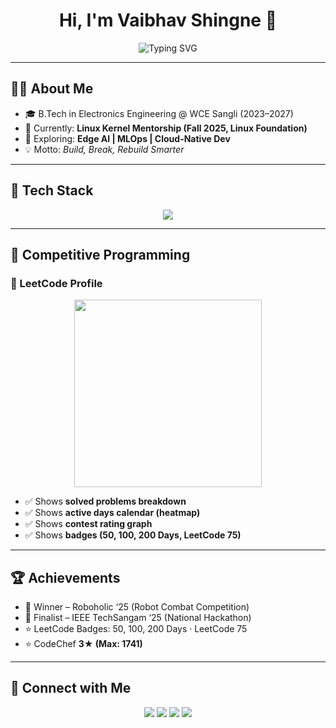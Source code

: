 <h1 align="center">
  Hi, I'm Vaibhav Shingne 👋  
</h1>

<p align="center">
  <img src="https://readme-typing-svg.demolab.com?font=Fira+Code&pause=1000&color=36BCF7&width=500&lines=AI+%7C+ML+Engineer;Embedded+Systems+Developer;Linux+Kernel+Explorer;Competitive+Programmer;Always+Learning+New+Tech" alt="Typing SVG" />
</p>

---

## 🧑‍💻 About Me  
- 🎓 B.Tech in Electronics Engineering @ WCE Sangli (2023–2027)  
- 🔭 Currently: **Linux Kernel Mentorship (Fall 2025, Linux Foundation)**  
- 🌱 Exploring: **Edge AI | MLOps | Cloud-Native Dev**  
- 💡 Motto: *Build, Break, Rebuild Smarter*  

---

## 🚀 Tech Stack  

<p align="center">
  <img src="https://skillicons.dev/icons?i=cpp,py,js,kotlin,react,flask,docker,kubernetes,gcp,firebase,git,github,linux&perline=6" />
</p>

---

## 🎯 Competitive Programming  

### 🔹 LeetCode Profile  
<p align="center">
  <img src="https://leetcard.jacoblin.cool/VSPRIME?theme=dark&font=baloo&ext=heatmap,contest" height="300"/>
</p>

- ✅ Shows **solved problems breakdown**  
- ✅ Shows **active days calendar (heatmap)**  
- ✅ Shows **contest rating graph**  
- ✅ Shows **badges (50, 100, 200 Days, LeetCode 75)**  

---

## 🏆 Achievements  

- 🥇 Winner – Roboholic ‘25 (Robot Combat Competition)  
- 🥈 Finalist – IEEE TechSangam ‘25 (National Hackathon)  
- ⭐ LeetCode Badges: 50, 100, 200 Days · LeetCode 75  
- ⭐ CodeChef **3★ (Max: 1741)**  

---

## 🔗 Connect with Me  

<p align="center">
  <a href="https://vsprime.host20.uk/"><img src="https://img.shields.io/badge/Portfolio-%2312100E.svg?&style=for-the-badge&logo=vercel&logoColor=white"/></a>
  <a href="https://www.linkedin.com/in/vaibhav-shingne-3a765828a/"><img src="https://img.shields.io/badge/LinkedIn-%230077B5.svg?&style=for-the-badge&logo=linkedin&logoColor=white"/></a>
  <a href="https://leetcode.com/u/VSPRIME/"><img src="https://img.shields.io/badge/LeetCode-%23FFA116.svg?&style=for-the-badge&logo=leetcode&logoColor=black"/></a>
  <a href="https://github.com/vsshingne"><img src="https://img.shields.io/badge/GitHub-%23181717.svg?&style=for-the-badge&logo=github&logoColor=white"/></a>
</p>
